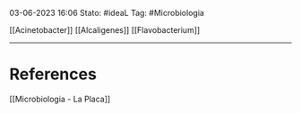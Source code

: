 03-06-2023 16:06
Stato: #ideaL
Tag: #Microbiologia 

[[Acinetobacter]]
[[Alcaligenes]]
[[Flavobacterium]]

---
# References
[[Microbiologia - La Placa]]